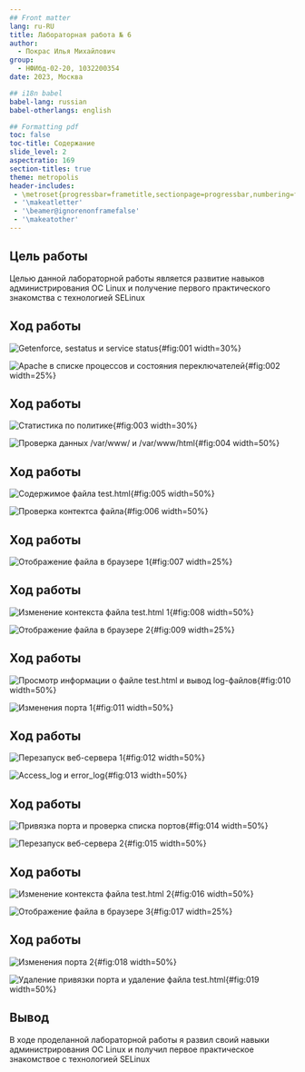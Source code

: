 ```yaml
---
## Front matter
lang: ru-RU
title: Лабораторная работа № 6
author:
  - Покрас Илья Михайлович
group:
  - НФИбд-02-20, 1032200354
date: 2023, Москва

## i18n babel
babel-lang: russian
babel-otherlangs: english

## Formatting pdf
toc: false
toc-title: Содержание
slide_level: 2
aspectratio: 169
section-titles: true
theme: metropolis
header-includes:
 - \metroset{progressbar=frametitle,sectionpage=progressbar,numbering=fraction}
 - '\makeatletter'
 - '\beamer@ignorenonframefalse'
 - '\makeatother'
---
```


## Цель работы

Целью данной лабораторной работы является развитие навыков администрирования ОС Linux и получение первого практического знакомства с технологией SELinux

## Ход работы

![Getenforce, sestatus и service status](./image/img1.png){#fig:001 width=30%}

![Apache в списке процессов и состояния переключателей](./image/img2.png){#fig:002 width=25%}

## Ход работы

![Статистика по политике](./image/img3.png){#fig:003 width=30%}

![Проверка данных /var/www/ и /var/www/html](./image/img4.png){#fig:004 width=50%}

## Ход работы


![Содержимое файла test.html](./image/img5.png){#fig:005 width=50%}

![Проверка контектса файла](./image/img6.png){#fig:006 width=50%}

## Ход работы

![Отображение файла в браузере 1](./image/img7.png){#fig:007 width=25%}

## Ход работы

![Изменение контекста файла test.html 1](./image/img8.png){#fig:008 width=50%}

![Отображение файла в браузере 2](./image/img9.png){#fig:009 width=25%}

## Ход работы

![Просмотр информации о файле test.html и вывод log-файлов](./image/img10.png){#fig:010 width=50%}

![Изменения порта 1](./image/img11.png){#fig:011 width=50%}

## Ход работы

![Перезапуск веб-сервера 1](./image/img12.png){#fig:012 width=50%}

![Access_log и error_log](./image/img13.png){#fig:013 width=50%}

## Ход работы

![Привязка порта и проверка списка портов](./image/img14.png){#fig:014 width=50%}

![Перезапуск веб-сервера 2](./image/img15.png){#fig:015 width=50%}

## Ход работы

![Изменение контекста файла test.html 2](./image/img16.png){#fig:016 width=50%}

![Отображение файла в браузере 3](./image/img17.png){#fig:017  width=25%}

## Ход работы

![Изменения порта 2](./image/img18.png){#fig:018 width=50%}

![Удаление привязки порта и удаление файла test.html](./image/img19.png){#fig:019 width=50%}


## Вывод

В ходе проделанной лабораторной работы я развил своий навыки администрирования ОС Linux и получил первое практическое знакомствое с технологией SELinux